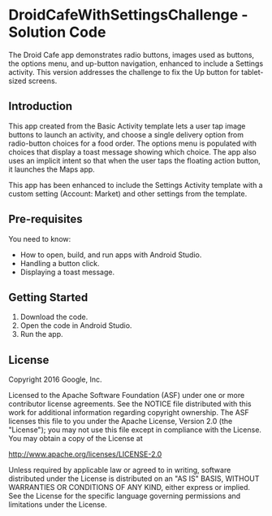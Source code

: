 DroidCafeWithSettingsChallenge - Solution Code
==============================================

The Droid Cafe app demonstrates radio buttons, images used as buttons, the options
menu, and up-button navigation, enhanced to include a Settings activity. This
version addresses the challenge to fix the Up button for tablet-sized screens.

Introduction
------------

This app created from the Basic Activity template lets a user tap image buttons
to launch an activity, and choose a single delivery option from radio-button
choices for a food order. The options menu is populated with choices that display
a toast message showing which choice. The app also uses an implicit intent
so that when the user taps the floating action button, it launches the Maps app.

This app has been enhanced to include the Settings Activity template with a
custom setting (Account: Market) and other settings from the template.

Pre-requisites
--------------

You need to know:
- How to open, build, and run apps with Android Studio.
- Handling a button click.
- Displaying a toast message.


Getting Started
---------------

1. Download the code.
2. Open the code in Android Studio.
3. Run the app.


License
-------

Copyright 2016 Google, Inc.

Licensed to the Apache Software Foundation (ASF) under one or more contributor
license agreements.  See the NOTICE file distributed with this work for
additional information regarding copyright ownership.  The ASF licenses this
file to you under the Apache License, Version 2.0 (the "License"); you may not
use this file except in compliance with the License.  You may obtain a copy of
the License at

  http://www.apache.org/licenses/LICENSE-2.0

Unless required by applicable law or agreed to in writing, software
distributed under the License is distributed on an "AS IS" BASIS, WITHOUT
WARRANTIES OR CONDITIONS OF ANY KIND, either express or implied.  See the
License for the specific language governing permissions and limitations under
the License.
